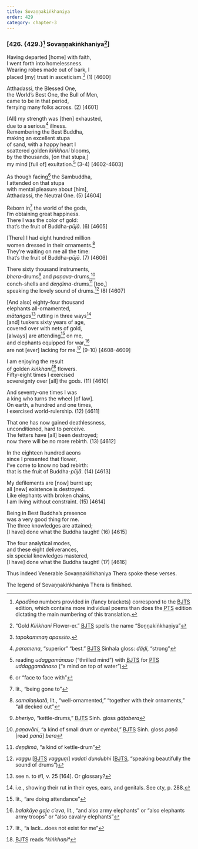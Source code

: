 ```yaml
---
title: Sovaṇṇakiṅkhaniya
order: 429
category: chapter-3
---
```


### \[426. {429.}[^1] Sovaṇṇakiṅkhaniya[^2]\]

Having departed \[home\] with faith,  
I went forth into homelessness.  
Wearing robes made out of bark, I  
placed \[my\] trust in asceticism.[^3] (1) \[4600\]

Atthadassi, the Blessed One,  
the World’s Best One, the Bull of Men,  
came to be in that period,  
ferrying many folks across. (2) \[4601\]

\[All\] my strength was \[then\] exhausted,  
due to a serious[^4] illness.  
Remembering the Best Buddha,  
making an excellent stupa  
of sand, with a happy heart I  
scattered golden *kiṅkhani* blooms,  
by the thousands, \[on that stupa,\]  
my mind \[full of\] exultation.[^5] (3-4) \[4602-4603\]

As though facing[^6] the Sambuddha,  
I attended on that stupa  
with mental pleasure about \[him\],  
Atthadassi, the Neutral One. (5) \[4604\]

Reborn in[^7] the world of the gods,  
I’m obtaining great happiness.  
There I was the color of gold:  
that’s the fruit of Buddha-*pūjā*. (6) \[4605\]

\[There\] I had eight hundred million  
women dressed in their ornaments.[^8]  
They’re waiting on me all the time:  
that’s the fruit of Buddha-*pūjā*. (7) \[4606\]

There sixty thousand instruments,  
*bhera*-drums[^9] and *paṇava*-drums,[^10]  
conch-shells and *deṇḍima*-drums[^11] \[too,\]  
speaking the lovely sound of drums.[^12] (8) \[4607\]

\[And also\] eighty-four thousand  
elephants all-ornamented,  
*mātaṅgas*[^13] rutting in three ways[^14]  
\[and\] tuskers sixty years of age,  
covered over with nets of gold,  
\[always\] are attending[^15] on me,  
and elephants equipped for war,[^16]  
are not \[ever\] lacking for me.[^17] (9-10) \[4608-4609\]

I am enjoying the result  
of golden *kiṅkhani*[^18] flowers.  
Fifty-eight times I exercised  
sovereignty over \[all\] the gods. (11) \[4610\]

And seventy-one times I was  
a king who turns the wheel \[of law\].  
On earth, a hundred and one times,  
I exercised world-rulership. (12) \[4611\]

That one has now gained deathlessness,  
unconditioned, hard to perceive.  
The fetters have \[all\] been destroyed;  
now there will be no more rebirth. (13) \[4612\]

In the eighteen hundred aeons  
since I presented that flower,  
I’ve come to know no bad rebirth:  
that is the fruit of Buddha-*pūjā*. (14) \[4613\]

My defilements are \[now\] burnt up;  
all \[new\] existence is destroyed.  
Like elephants with broken chains,  
I am living without constraint. (15) \[4614\]

Being in Best Buddha’s presence  
was a very good thing for me.  
The three knowledges are attained;  
\[I have\] done what the Buddha taught! (16) \[4615\]

The four analytical modes,  
and these eight deliverances,  
six special knowledges mastered,  
\[I have\] done what the Buddha taught! (17) \[4616\]

Thus indeed Venerable Sovaṇṇakiṅkhaniya Thera spoke these verses.

The legend of Sovaṇṇakiṅkhaniya Thera is finished.

[^1]: *Apadāna* numbers provided in {fancy brackets} correspond to the <abbr title="Buddha Jayanthi Tripitaka Series">BJTS</abbr> edition, which contains more individual poems than does the <abbr title="Pali Text Society">PTS</abbr> edition dictating the main numbering of this translation.

[^2]: “Gold *Kiṅkhani* Flower-er.” <abbr title="Buddha Jayanthi Tripitaka Series">BJTS</abbr> spells the name “Soṇṇakiṅkhaṇiya”

[^3]: *tapokammaŋ apassito*.

[^4]: *paramena*, “superior” “best.” <abbr title="Buddha Jayanthi Tripitaka Series">BJTS</abbr> Sinhala gloss: *däḍi*, “strong”

[^5]: reading *udaggamānaso* (“thrilled mind”) with <abbr title="Buddha Jayanthi Tripitaka Series">BJTS</abbr> for <abbr title="Pali Text Society">PTS</abbr> *uddaggamānaso* (“a mind on top of water”)

[^6]: or “face to face with”

[^7]: lit., “being gone to”

[^8]: *samalaṇkatā*, lit., “well-ornamented,” “together with their ornaments,” “all decked out”

[^9]: *bheriyo*, “kettle-drums,” <abbr title="Buddha Jayanthi Tripitaka Series">BJTS</abbr> Sinh. gloss *gäṭabera*

[^10]: *paṇavāni*, “a kind of small drum or cymbal,” <abbr title="Buddha Jayanthi Tripitaka Series">BJTS</abbr> Sinh. gloss *paṇā* \[read *panā*\] *bera*

[^11]: *deṇḍimā*, “a kind of kettle-drum”

[^12]: *vaggu* \[<abbr title="Buddha Jayanthi Tripitaka Series">BJTS</abbr> *vagguṃ*\] *vadati dundubhi* (<abbr title="Buddha Jayanthi Tripitaka Series">BJTS</abbr>, “speaking beautifully the sound of drums”)

[^13]: see n. to \#1, v. 25 \[164\]. Or glossary?

[^14]: i.e., showing their rut in their eyes, ears, and genitals. See cty, p. 288.

[^15]: lit., “are doing attendance”

[^16]: *balakāye gaje c’eva*, lit., “and also army elephants” or “also elephants army troops” or “also cavalry elephants”

[^17]: lit., “a lack…does not exist for me”

[^18]: <abbr title="Buddha Jayanthi Tripitaka Series">BJTS</abbr> reads *°kiṅkhaṇi°*
